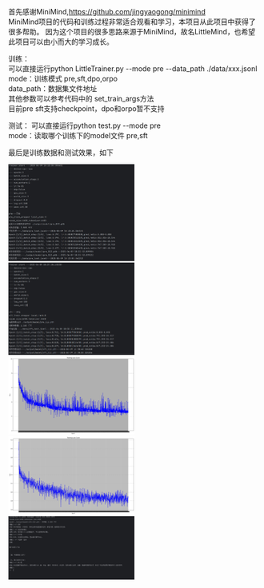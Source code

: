 首先感谢MiniMind,https://github.com/jingyaogong/minimind  
MiniMind项目的代码和训练过程非常适合观看和学习，本项目从此项目中获得了很多帮助。
因为这个项目的很多思路来源于MiniMind，故名LittleMind，也希望此项目可以由小而大的学习成长。    

训练：  
可以直接运行python LittleTrainer.py --mode pre  --data_path ./data/xxx.jsonl
mode：训练模式 pre,sft,dpo,orpo  
data_path：数据集文件地址  
其他参数可以参考代码中的 set_train_args方法  
目前pre sft支持checkpoint，dpo和orpo暂不支持  

测试：
可以直接运行python test.py  --mode pre  
mode：读取哪个训练下的model文件 pre,sft  

最后是训练数据和测试效果，如下  

 <img src="./img/pre_trainer.png" width="50%"> 
 <br/><img src="./img/sft_trainer.png" width="50%"> 
 <br/><img src="./img/loss_pre_512.png" width="50%"> 
 <br/><img src="./img/loss_sft.png" width="50%"> 
 <br/><img src="./img/test.png" width="50%"> 
